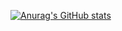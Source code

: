 [![Anurag's GitHub stats](https://github-readme-stats.vercel.app/api?username=Jakraes)](https://github.com/anuraghazra/github-readme-stats)
